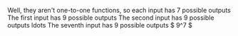 Well, they aren't one-to-one functions, so each input has 7 possible outputs 
The first input has 9 possible outputs 
The second input has 9 possible outputs 
ldots 
The seventh input has 9 possible outputs 
$ 9^7 $
